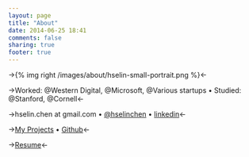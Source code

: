 ```yaml
---
layout: page
title: "About"
date: 2014-06-25 18:41
comments: false
sharing: true
footer: true
---
```


->{% img right /images/about/hselin-small-portrait.png %}<-

->Worked: @Western Digital, @Microsoft, @Various startups • Studied: @Stanford, @Cornell<-

->hselin.chen at gmail.com • [@hselinchen](https://twitter.com/hselinchen) • [linkedin](https://www.linkedin.com/in/alberthchen)<-

-><a href="{{ root_url }}/projects">My Projects</a> • <a href="https://github.com/hselin">Github</a><-

-><a href="{{ root_url }}/resources/resume.pdf">Resume</a><-